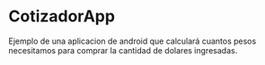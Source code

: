 # CotizadorApp
Ejemplo de una aplicacion de android que calculará cuantos pesos necesitamos para comprar la cantidad de dolares ingresadas.
